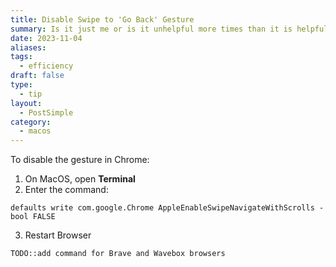 ```yaml
---
title: Disable Swipe to 'Go Back' Gesture
summary: Is it just me or is it unhelpful more times than it is helpful
date: 2023-11-04
aliases: 
tags:
  - efficiency
draft: false
type:
  - tip
layout:
  - PostSimple
category:
  - macos
---
```


<Callout title="When this is useful" text="If an accidental trigger of the two-finger swipe from left-to-right gesture to 'go back' in your web browser has screwed you over (for example, losing unsaved work😭)... disable that sucker."/>


To disable the gesture in Chrome: 

1. On MacOS, open **Terminal**
2. Enter the command:

```terminal
defaults write com.google.Chrome AppleEnableSwipeNavigateWithScrolls -bool FALSE
```

3. Restart Browser

`TODO::add command for Brave and Wavebox browsers`